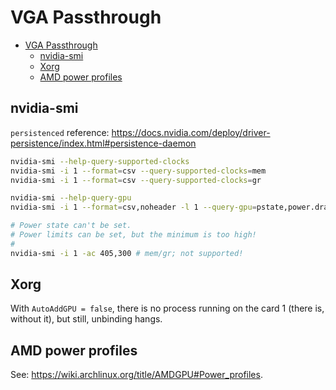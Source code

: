# VGA Passthrough

- [VGA Passthrough](#vga-passthrough)
  - [nvidia-smi](#nvidia-smi)
  - [Xorg](#xorg)
  - [AMD power profiles](#amd-power-profiles)

## nvidia-smi

`persistenced` reference: https://docs.nvidia.com/deploy/driver-persistence/index.html#persistence-daemon

```sh
nvidia-smi --help-query-supported-clocks
nvidia-smi -i 1 --format=csv --query-supported-clocks=mem
nvidia-smi -i 1 --format=csv --query-supported-clocks=gr

nvidia-smi --help-query-gpu
nvidia-smi -i 1 --format=csv,noheader -l 1 --query-gpu=pstate,power.draw,clocks.mem,clocks.gr # P8, 13.54 W, 405 MHz, 300 MHz

# Power state can't be set.
# Power limits can be set, but the minimum is too high!
#
nvidia-smi -i 1 -ac 405,300 # mem/gr; not supported!
```

## Xorg

With `AutoAddGPU = false`, there is no process running on the card 1 (there is, without it), but still, unbinding hangs.

## AMD power profiles

See: https://wiki.archlinux.org/title/AMDGPU#Power_profiles.
